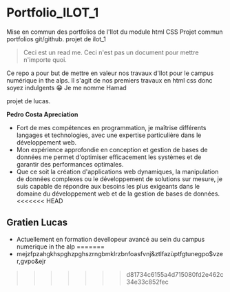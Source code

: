 # Portfolio_ILOT_1
Mise en commun des portfolios de l'Ilot du module html CSS
Projet commun portfolios git/github.
projet  de ilot_1

>Ceci est un read me. Ceci n'est pas un document pour mettre n'importe quoi. 

Ce repo a pour but de mettre en valeur nos travaux d'Ilot pour le campus numérique in the alps. Il s'agit de nos premiers travaux en html css donc soyez indulgents 😁
Je me nomme Hamad

projet de lucas.


**Pedro Costa Apreciation**

- Fort de mes compétences en programmation, je maîtrise différents langages et technologies, avec une expertise particulière dans le développement web. 
- Mon expérience approfondie en conception et gestion de bases de données me permet d'optimiser efficacement les systèmes et de garantir des performances optimales. 
- Que ce soit la création d'applications web dynamiques, la manipulation de données complexes ou le développement de solutions sur mesure, je suis capable de répondre aux besoins les plus exigeants dans le domaine du développement web et de la gestion de bases de données.
<<<<<<< HEAD

## Gratien Lucas

- Actuellement en formation devellopeur avancé au sein du campus numerique in the alp
=======
- mejzfpzahgkhspghzpghszrngbmklrzbnfoasfvnj&ztlfazùptfgtunegpo$vzer,gvpo&ejr
>>>>>>> d81734c6155a4d715080fd2e462c34e33c852fec
